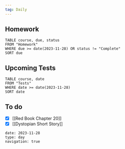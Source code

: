 ```yaml
---
tag: Daily
---
```

## Homework
```dataview
TABLE course, due, status
FROM "Homework" 
WHERE due >= date(2023-11-28) OR status != "Complete"
SORT due
```
## Upcoming Tests
```dataview
TABLE course, date
FROM "Tests" 
WHERE date >= date(2023-11-28)
SORT date
```
## To do
- [x] [[Red Book Chapter 20]]
- [x] [[Dystopian Short Story]]

```gEvent
date: 2023-11-28
type: day
navigation: true
```